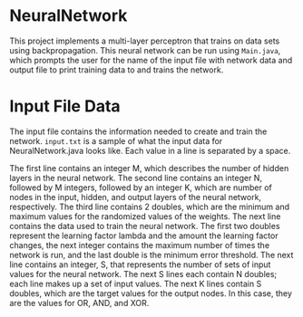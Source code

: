 # NeuralNetwork

This project implements a multi-layer perceptron that trains on data sets using backpropagation. This neural network can be run using `Main.java`, which prompts the user for the name of the input file with network data and output file to print training data to and trains the network.

# Input File Data
The input file contains the information needed to create and train the network. `input.txt` is a sample of what the input data for NeuralNetwork.java looks like.
Each value in a line is separated by a space.

The first line contains an integer M, which describes the number of hidden layers in the neural network.
The second line contains an integer N, followed by M integers, followed by an integer K,
which are number of nodes in the input, hidden, and output layers of the neural network, respectively.
The third line contains 2 doubles, which are the minimum and maximum values for the randomized values of the weights.
The next line contains the data used to train the neural network. The first two doubles represent the learning factor lambda and
the amount the learning factor changes, the next integer contains the maximum number of times the network is run, and the last double is the minimum error threshold.
The next line contains an integer, S, that represents the number of sets of input values for the neural network.
The next S lines each contain N doubles; each line makes up a set of input values.
The next K lines contain S doubles, which are the target values for the output nodes. In this case, they are the values for OR, AND, and XOR.
